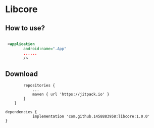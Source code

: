 Libcore
============

How to use?
--------


```AndroidMainfest.xml

 <application
        android:name=".App"
        ......
        />

```



Download
--------

```allprojects {
		repositories {
			...
			maven { url 'https://jitpack.io' }
		}
	}
  
dependencies {
	        implementation 'com.github.1458883958:libcore:1.0.0'
}
```


